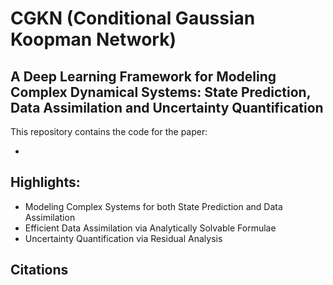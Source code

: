 # CGKN (Conditional Gaussian Koopman Network)

## A Deep Learning Framework for Modeling Complex Dynamical Systems: <be> State Prediction, Data Assimilation and Uncertainty Quantification

This repository contains the code for the paper:
- []()

## Highlights:
- Modeling Complex Systems for both State Prediction and Data Assimilation  
- Efficient Data Assimilation via Analytically Solvable Formulae
- Uncertainty Quantification via Residual Analysis
  
## Citations
```
```
